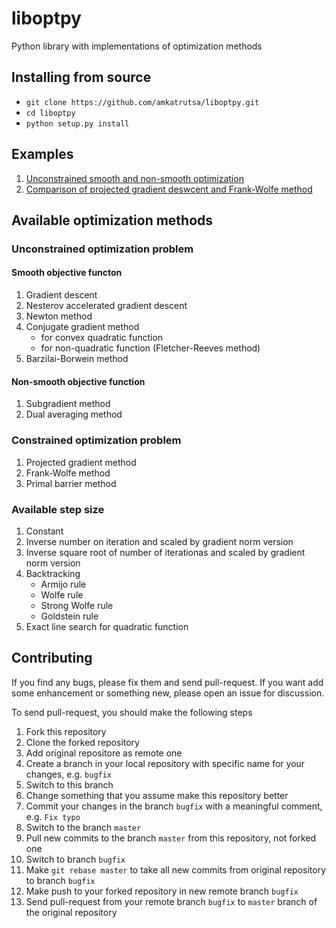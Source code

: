 # liboptpy

Python library with implementations of optimization methods

## Installing from source 

- ```git clone https://github.com/amkatrutsa/liboptpy.git```
- ```cd liboptpy```
- ```python setup.py install```

## Examples

1. [Unconstrained smooth and non-smooth optimization](./examples/demo_unconstr_solvers.ipynb)
2. [Comparison of projected gradient deswcent and Frank-Wolfe method](./examples/demo_simple_set.ipynb)

## Available optimization methods

### Unconstrained optimization problem

#### Smooth objective functon
1. Gradient descent
2. Nesterov accelerated gradient descent
3. Newton method
4. Conjugate gradient method
    - for convex quadratic function
    - for non-quadratic function (Fletcher-Reeves method)
5. Barzilai-Borwein method

#### Non-smooth objective function

1. Subgradient method
2. Dual averaging method

### Constrained optimization problem

1. Projected gradient method
2. Frank-Wolfe method
3. Primal barrier method 

### Available step size

1. Constant
2. Inverse number on iteration and scaled by gradient norm version
3. Inverse square root of number of iterationas and scaled by gradient norm version 
4. Backtracking
    - Armijo rule
    - Wolfe rule
    - Strong Wolfe rule
    - Goldstein rule
5. Exact line search for quadratic function

## Contributing

If you find any bugs, please fix them and send pull-request. 
If you want add some enhancement or something new, please open an issue for discussion. 

To send pull-request, you should make the following steps

1. Fork this repository
2. Clone the forked repository
3. Add original repositore as remote one 
4. Create a branch in your local repository with specific name for your changes, e.g. ```bugfix```
5. Switch to this branch
6. Change something that you assume make this repository better
7. Commit your changes in the branch ```bugfix``` with a meaningful comment, e.g. ```Fix typo```
8. Switch to the branch ```master```
9. Pull new commits to the branch ```master``` from this repository, not forked one
10. Switch to branch ```bugfix```
11. Make ```git rebase master``` to take all new commits from original repository to branch ```bugfix```
12. Make push to your forked repository in new remote branch ```bugfix```
13. Send pull-request from your remote branch ```bugfix``` to ```master``` branch of the original repository
